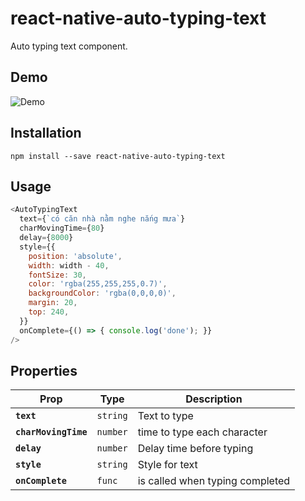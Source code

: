 # react-native-auto-typing-text

Auto typing text component.

## Demo
![Demo](Example/demo.gif)

## Installation
```
npm install --save react-native-auto-typing-text
```

## Usage

```js
<AutoTypingText
  text={`có căn nhà nằm nghe nắng mưa`}
  charMovingTime={80}
  delay={8000}
  style={{
    position: 'absolute',
    width: width - 40,
    fontSize: 30,
    color: 'rgba(255,255,255,0.7)',
    backgroundColor: 'rgba(0,0,0,0)',
    margin: 20,
    top: 240,
  }}
  onComplete={() => { console.log('done'); }}
/>
```

## Properties

| Prop | Type | Description |
|---|---|---|
|**`text`**|`string`|Text to type|
|**`charMovingTime`**|`number`|time to type each character|
|**`delay`**|`number`|Delay time before typing|
|**`style`**|`string`|Style for text|
|**`onComplete`**|`func`|is called when typing completed|
